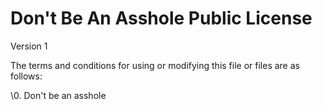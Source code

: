 Don't Be An Asshole Public License
==================================

Version 1

The terms and conditions for using or modifying this file or files are as follows:

\0. Don't be an asshole